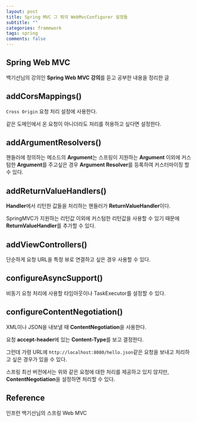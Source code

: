 ```yaml
---
layout: post
title: Spring MVC 그 밖의 WebMvcConfigurer 설정들
subtitle: ""
categories: framework
tags: spring
comments: false
---
```


## Spring Web MVC

백기선님의 강의인 **Spring Web MVC 강의**를 듣고 공부한 내용을 정리한 글

## addCorsMappings()

`Cross Origin` 요청 처리 설정에 사용한다.

같은 도메인에서 온 요청이 아니더라도 처리를 허용하고 싶다면 설정한다.

## addArgumentResolvers()

핸들러에 정의하는 메소드의 **Argument**는 스프링이 지원하는 **Argument** 이외에 커스텀한 **Argument**를 주고싶은 경우 **Argument Resolver**를 등록하여 커스터마이징 할 수 있다.

## addReturnValueHandlers()

**Handler**에서 리턴한 값들을 처리하는 핸들러가 **ReturnValueHandler**이다.

SpringMVC가 지원하는 리턴값 이외에 커스텀한 리턴값을 사용할 수 있기 때문에 **ReturnValueHandler**를 추가할 수 있다.

## addViewControllers()

단순하게 요청 URL을 특정 뷰로 연결하고 싶은 경우 사용할 수 있다.

## configureAsyncSupport()

비동기 요청 처리에 사용할 타임아웃이나 TaskExecutor를 설정할 수 있다.

## configureContentNegotiation()

XML이나 JSON을 내보낼 때 **ContentNegotiation**을 사용한다.

요청 **accept-header**에 있는 **Content-Type**를 보고 결정한다.

그런데 가령 URL에 `http://localhost:8080/hello.json`같은 요청을 보내고 처리하고 싶은 경우가 있을 수 있다.

스프링 최선 버전에서는 위와 같은 요청에 대한 처리를 제공하고 있지 않지만, **ContentNegotiation**을 설정하면 처리할 수 있다.

## Reference

인프런 백기선님의 스프링 Web MVC
